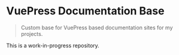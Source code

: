 # VuePress Documentation Base

> Custom base for VuePress based documentation sites for my projects.

This is a work-in-progress repository.
